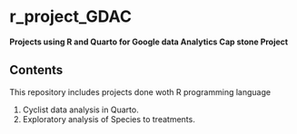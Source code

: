 # r_project_GDAC
**Projects using R  and Quarto for Google data Analytics Cap stone Project**

## Contents 
This repository includes projects done woth R programming language
1. Cyclist data analysis in Quarto.
2. Exploratory analysis of Species to treatments. 
